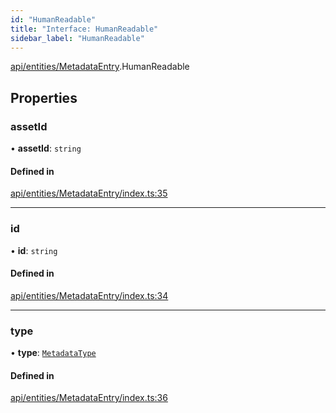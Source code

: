 ```yaml
---
id: "HumanReadable"
title: "Interface: HumanReadable"
sidebar_label: "HumanReadable"
---
```


[api/entities/MetadataEntry](../../../../../modules/API/Entities/MetadataEntry/MetadataEntry.md).HumanReadable

## Properties

### assetId

• **assetId**: `string`

#### Defined in

[api/entities/MetadataEntry/index.ts:35](https://github.com/PolymeshAssociation/polymesh-sdk/blob/8a9e72221/src/api/entities/MetadataEntry/index.ts#L35)

___

### id

• **id**: `string`

#### Defined in

[api/entities/MetadataEntry/index.ts:34](https://github.com/PolymeshAssociation/polymesh-sdk/blob/8a9e72221/src/api/entities/MetadataEntry/index.ts#L34)

___

### type

• **type**: [`MetadataType`](../../../../../enums/API/Entities/MetadataEntry/Types/MetadataType/MetadataType.md)

#### Defined in

[api/entities/MetadataEntry/index.ts:36](https://github.com/PolymeshAssociation/polymesh-sdk/blob/8a9e72221/src/api/entities/MetadataEntry/index.ts#L36)
